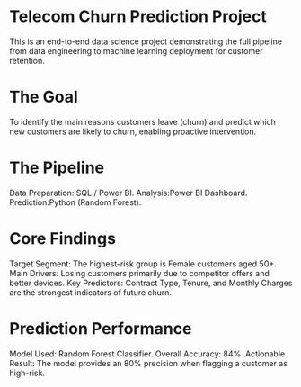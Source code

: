 # Telecom Churn Prediction Project 
This is an end-to-end data science project demonstrating the full pipeline from data engineering to machine learning deployment for customer retention.
# The Goal
To identify the main reasons customers leave (churn) and predict which new customers are likely to churn, enabling proactive intervention.
# The Pipeline
Data Preparation: SQL / Power BI.
Analysis:Power BI Dashboard.
Prediction:Python (Random Forest).
# Core Findings
Target Segment: The highest-risk group is Female customers aged 50+.
Main Drivers: Losing customers primarily due to competitor offers and better devices.
Key Predictors: Contract Type, Tenure, and Monthly Charges are the strongest indicators of future churn.
# Prediction Performance
Model Used: Random Forest Classifier.
Overall Accuracy: 84%
.Actionable Result: The model provides an 80% precision when flagging a customer as high-risk.
